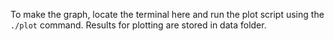 To make the graph, locate the terminal here and run the plot script using the `./plot` command.
Results for plotting are stored in data folder. 